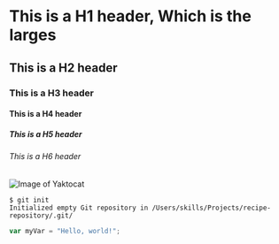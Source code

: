 # This is a H1 header, Which is the larges
## This is a H2 header
### This is a H3 header
#### This is a H4 header
##### This is a H5 header
###### This is a H6 header

![Image of Yaktocat](https://octodex.github.com/images/yaktocat.png)

```
$ git init
Initialized empty Git repository in /Users/skills/Projects/recipe-repository/.git/
```
``` javascript
var myVar = "Hello, world!";
```
